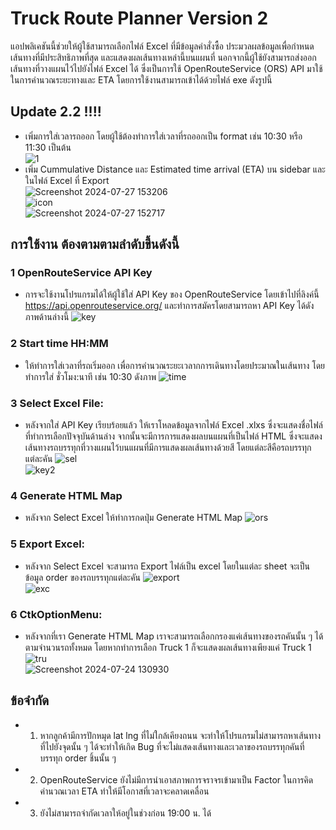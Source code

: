 # Truck Route Planner Version 2
แอปพลิเคชันนี้ช่วยให้ผู้ใช้สามารถเลือกไฟล์ Excel ที่มีข้อมูลคำสั่งซื้อ ประมวลผลข้อมูลเพื่อกำหนดเส้นทางที่มีประสิทธิภาพที่สุด และแสดงผลเส้นทางเหล่านี้บนแผนที่ นอกจากนี้ผู้ใช้ยังสามารถส่งออกเส้นทางที่วางแผนไว้ไปยังไฟล์ Excel ได้ ซึ่งเป็นการใช้ OpenRouteService (ORS) API มาใช้ในการคำนวณระยะทางและ ETA
โดยการใช้งานสามารถเข้าได้ด้วยไฟล์ exe ดังรูปนี้ <br />
## Update 2.2 !!!!
- เพิ่มการใส่เวลารถออก โดยผู้ใช้ต้องทำการใส่เวลาที่รถออกเป็น format เช่น 10:30 หรือ 11:30 เป็นต้น <br />
![1](https://github.com/user-attachments/assets/878ebe46-06db-451f-89e0-d17aa8cfdb27)<br />
- เพิ่ม Cummulative Distance และ Estimated time arrival (ETA) บน sidebar และในไฟล์ Excel ที่ Export<br />
![Screenshot 2024-07-27 153206](https://github.com/user-attachments/assets/c19d2253-05d3-4fff-b1d8-0b135d689407)<br />
![icon](https://github.com/user-attachments/assets/151ccd08-ee57-4d4c-8076-f6ade0807c13)<br/>
![Screenshot 2024-07-27 152717](https://github.com/user-attachments/assets/dab84804-ec52-4d34-9e26-b62b3c4793ab)<br />
## การใช้งาน ต้องตามตามลำดับขึ้นดังนี้
### 1 OpenRouteService API Key
- การจะใช้งานโปรแกรมได้ให้ผู้ใช้ใส่ API Key ของ OpenRouteService โดยเข้าไปที่ลิงค์นี้ https://api.openrouteservice.org/ และทำการสมัครโดยสามารถหา API Key ได้ดังภาพด้านล่างนี้
![key](https://github.com/user-attachments/assets/48e41a09-fccb-46f4-a97e-4983b5d5779b)<br/>
### 2 Start time HH:MM
- ให้ทำการใส่เวลาที่รถเริ่มออก เพื่อการคำนวณระยะเวลากการเดินทางโดยประมาณในเส้นทาง โดยทำการใส่ ชั่วโมง:นาที เช่น 10:30 ดังภาพ
![time](https://github.com/user-attachments/assets/ad172a4c-405d-4b87-bbe7-7151a6f07b48)<br />
### 3 Select Excel File:
- หลังจากใส่ API Key เรียบร้อยแล้ว ให้เราโหลดข้อมูลจากไฟล์ Excel .xlxs ซึ่งจะแสดงชื่อไฟล์ที่ทำการเลือกปัจจุบันด้านล่าง จากนั้นจะมีการการแสดงผลบนแผนที่เป็นไฟล์ HTML ซึ่งจะแสดงเส้นทางรถบรรทุกที่วางแผนไว้บนแผนที่มีการแสดงผลเส้นทางด้วยสี โดยแต่ละสีคือรถบรรทุกแต่ละคัน
![sel](https://github.com/user-attachments/assets/6fb2f01e-7da6-44d9-9186-0133bb856a01)<br/>
![key2](https://github.com/user-attachments/assets/74576b16-e713-443d-b99f-0bdb2a479fdb)<br/>
### 4 Generate HTML Map
- หลังจาก Select Excel ให้ทำการกดปุ่ม Generate HTML Map
![ors](https://github.com/user-attachments/assets/91f0628f-4d20-4dba-838f-de75216078ca)<br/>
### 5 Export Excel: 
- หลังจาก Select Excel จะสามารถ Export ไฟล์เป็น excel โดยในแต่ละ sheet จะเป็นข้อมูล order ของรถบรรทุกแต่ละคัน
![export](https://github.com/user-attachments/assets/cab7b66c-8593-49b9-8d05-2cfbbced852a)<br/>
![exc](https://github.com/user-attachments/assets/39a8eb33-7c0d-4864-a889-e082b90805f2)<br />
### 6 CtkOptionMenu:
- หลังจากที่เรา Generate HTML Map เราจะสามารถเลือกกรองแค่เส้นทางของรถคันนั้น ๆ ได้ตามจำนวนรถทั้งหมด โดยหากทำการเลือก Truck 1 ก็จะแสดงผลเส้นทางเพียงแค่ Truck 1<br />
![tru](https://github.com/user-attachments/assets/93c007e6-6747-4bf4-a4f1-57e2f08313fb)<br />
![Screenshot 2024-07-24 130930](https://github.com/user-attachments/assets/a3f5a243-34f4-43d7-864d-346fb513e937)

## ข้อจำกัด
- 1. หากลูกค้ามีการปักหมุด lat lng ที่ไม่ใกล้เคียงถนน จะทำให้โปรแกรมไม่สามารถหาเส้นทางที่ไปยังจุดนั้น ๆ ได้จะทำให้เกิด Bug ที่จะไม่แสดงเส้นทางและเวลาของรถบรรทุกคันที่บรรทุก order ชิ้นนั้น ๆ
- 2. OpenRouteService ยังไม่มีการนำเอาสภาพการจราจรเข้ามาเป็น Factor ในการคิดคำนวณเวลา ETA ทำให้มีโอกาสที่เวลาจะคลาดเคลื่อน 
- 3. ยังไม่สามารถจำกัดเวลาให้อยู่ในช่วงก่อน 19:00 น. ได้
